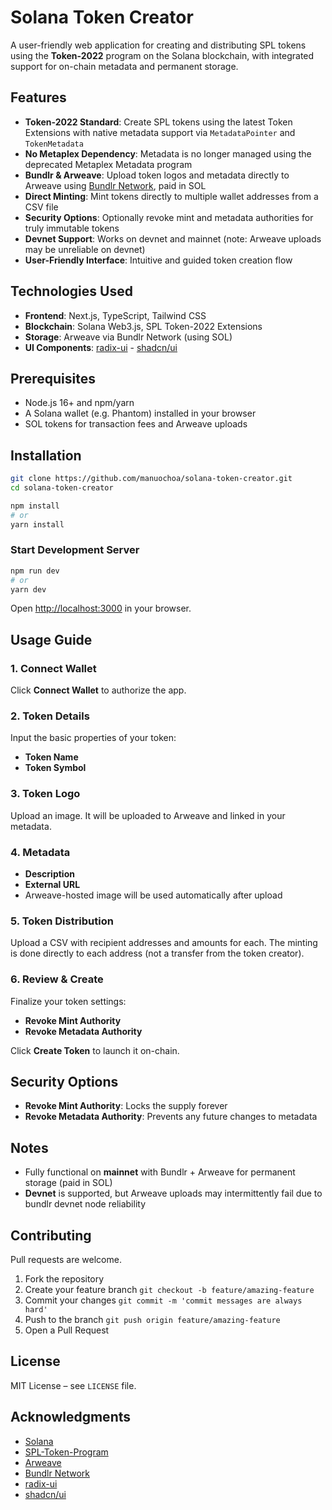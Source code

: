 # Solana Token Creator

A user-friendly web application for creating and distributing SPL tokens using the **Token-2022** program on the Solana blockchain, with integrated support for on-chain metadata and permanent storage.

## Features

- **Token-2022 Standard**: Create SPL tokens using the latest Token Extensions with native metadata support via `MetadataPointer` and `TokenMetadata`
- **No Metaplex Dependency**: Metadata is no longer managed using the deprecated Metaplex Metadata program
- **Bundlr & Arweave**: Upload token logos and metadata directly to Arweave using [Bundlr Network](https://bundlr.network/), paid in SOL
- **Direct Minting**: Mint tokens directly to multiple wallet addresses from a CSV file
- **Security Options**: Optionally revoke mint and metadata authorities for truly immutable tokens
- **Devnet Support**: Works on devnet and mainnet (note: Arweave uploads may be unreliable on devnet)
- **User-Friendly Interface**: Intuitive and guided token creation flow

## Technologies Used

- **Frontend**: Next.js, TypeScript, Tailwind CSS
- **Blockchain**: Solana Web3.js, SPL Token-2022 Extensions
- **Storage**: Arweave via Bundlr Network (using SOL)
- **UI Components**: [radix-ui](https://www.radix-ui.com/) - [shadcn/ui](https://ui.shadcn.com/)

## Prerequisites

- Node.js 16+ and npm/yarn
- A Solana wallet (e.g. Phantom) installed in your browser
- SOL tokens for transaction fees and Arweave uploads

## Installation

```bash
git clone https://github.com/manuochoa/solana-token-creator.git
cd solana-token-creator

npm install
# or
yarn install
```

### Start Development Server

```bash
npm run dev
# or
yarn dev
```

Open [http://localhost:3000](http://localhost:3000) in your browser.

## Usage Guide

### 1. Connect Wallet

Click **Connect Wallet** to authorize the app.

### 2. Token Details

Input the basic properties of your token:

- **Token Name**
- **Token Symbol**

### 3. Token Logo

Upload an image. It will be uploaded to Arweave and linked in your metadata.

### 4. Metadata

- **Description**
- **External URL**
- Arweave-hosted image will be used automatically after upload

### 5. Token Distribution

Upload a CSV with recipient addresses and amounts for each. The minting is done directly to each address (not a transfer from the token creator).

### 6. Review & Create

Finalize your token settings:

- **Revoke Mint Authority**
- **Revoke Metadata Authority**

Click **Create Token** to launch it on-chain.

## Security Options

- **Revoke Mint Authority**: Locks the supply forever
- **Revoke Metadata Authority**: Prevents any future changes to metadata

## Notes

- Fully functional on **mainnet** with Bundlr + Arweave for permanent storage (paid in SOL)
- **Devnet** is supported, but Arweave uploads may intermittently fail due to bundlr devnet node reliability

## Contributing

Pull requests are welcome.

1. Fork the repository
2. Create your feature branch `git checkout -b feature/amazing-feature`
3. Commit your changes `git commit -m 'commit messages are always hard'`
4. Push to the branch `git push origin feature/amazing-feature`
5. Open a Pull Request

## License

MIT License – see `LICENSE` file.

## Acknowledgments

- [Solana](https://solana.com/)
- [SPL-Token-Program](https://spl.solana.com/token-2022)
- [Arweave](https://www.arweave.org/)
- [Bundlr Network](https://bundlr.network/)
- [radix-ui](https://www.radix-ui.com/)
- [shadcn/ui](https://ui.shadcn.com/)
